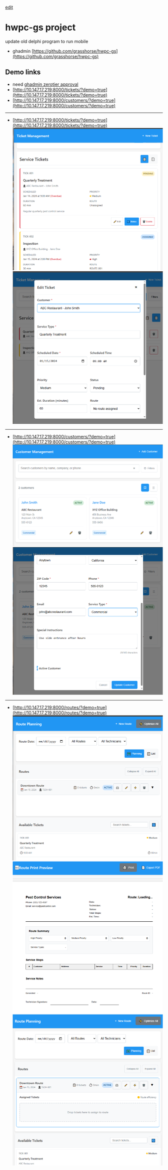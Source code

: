 [edit]()
# hwpc-gs project
update old delphi program to run mobile

- ghadmin [https://github.com/grasshorse/hwpc-gs](https://github.com/grasshorse/hwpc-gs)

## Demo links
- need [ghadmin zerotier approval](https://my.zerotier.com/network/d5e5fb65371eb4a4)
- [http://10.147.17.219:8000/tickets/?demo=true](http://10.147.17.219:8000/tickets/?demo=true)
- [http://10.147.17.219:8000/customers/?demo=true](http://10.147.17.219:8000/customers/?demo=true)

---
- [http://10.147.17.219:8000/tickets/?demo=true](http://10.147.17.219:8000/tickets/?demo=true)
![tickets-demo](./HWPC-Tickets-DEMO.PNG)
![tickets-demo](./HWPC-Tickets-Edit-DEMO.PNG)
---
- [http://10.147.17.219:8000/customers/?demo=true](http://10.147.17.219:8000/customers/?demo=true)
![tickets-demo](./HWPC-Customers-DEMO.PNG)
![tickets-demo](./HWPC-Customers-Edit-DEMO.PNG)
---
- [http://10.147.17.219:8000/routes/?demo=true](http://10.147.17.219:8000/routes/?demo=true)
![tickets-demo](./HWPC-Routes-DEMO.PNG)
![tickets-demo](./HWPC-Routes-Print-DEMO.PNG)
![tickets-demo](./HWPC-Routes-AssignmentDnD-DEMO.PNG)


